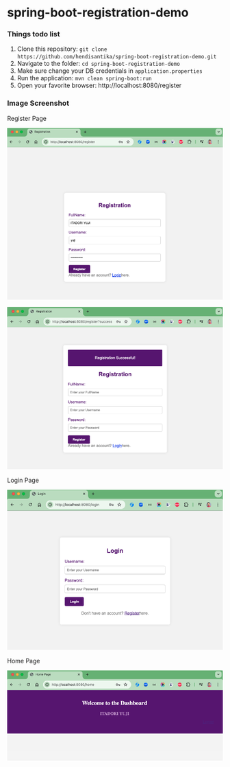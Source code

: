 # spring-boot-registration-demo

### Things todo list

1. Clone this repository: `git clone https://github.com/hendisantika/spring-boot-registration-demo.git`
2. Navigate to the folder: `cd spring-boot-registration-demo`
3. Make sure change your DB credentials in `application.properties`
4. Run the application: `mvn clean spring-boot:run`
5. Open your favorite browser: http://localhost:8080/register

### Image Screenshot

Register Page

![Register Page](img/register.png "Register Page")

![Register Page](img/register2.png "Register Page")

Login Page

![Login Page](img/login.png "Login Page")

Home Page

![Home Page](img/home.png "Home Page")

